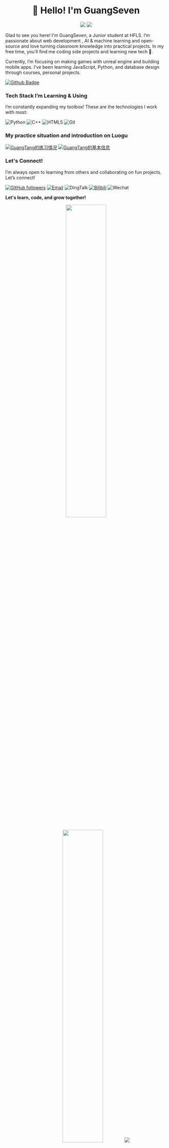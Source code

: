 <h1 align='center'>👋 Hello! I'm GuangSeven</h1>
<p align='center'>
<a href="https://wakatime.com/@59403c9f-20d5-4001-a7bc-b4d15c9aacd1"><img src="https://wakatime.com/badge/user/59403c9f-20d5-4001-a7bc-b4d15c9aacd1.svg"/></a>
<a href="https://github.com/GuangSeven?tab=repositories"><img src="https://img.shields.io/github/stars/GuangSeven?style=flat&logo=github&label=Total%20Stars&color=teal"/></a>
</p>

Glad to see you here! I'm GuangSeven, a Junior student at HFLS. I’m passionate about web development , AI & machine learning and open-source and love turning classroom knowledge into practical projects. In my free time, you’ll find me coding side projects and learning new tech 🚀.

Currently, I’m focusing on making games with unreal engine and building mobile apps. I’ve been learning JavaScript, Python, and database design through courses, personal projects.

[![Github Badge](https://img.shields.io/badge/-@GuangSeven-24292e?style=flat&logo=Github&logoColor=white&link=https://github.com/GuangSeven)](https://github.com/GuangSeven) 

### Tech Stack I’m Learning & Using

I’m constantly expanding my toolbox! These are the technologies I work with most:

![Python](https://img.shields.io/badge/Python-FFD700?logo=python&logoColor=black)
![C++](https://img.shields.io/badge/C++-00599C?logo=c%2B%2B&logoColor=white) 
![HTML5](https://img.shields.io/badge/HTML5-E34F26?logo=html5&logoColor=white) 
![Git](https://img.shields.io/badge/Git-F05032?logo=git&logoColor=white)

### My practice situation and introduction on Luogu

[![GuangTang的练习情况](https://luogu-card.vercel.app/practice?id=1764243&disable_cache=true&dark_mode=true)](https://www.luogu.com.cn/user/1764243)
[![GuangTang的基本信息](https://luogu-card.vercel.app/about?id=1764243&disable_cache=true&dark_mode=true)](https://www.luogu.com.cn/user/1764243)

### Let's Connect!

I’m always open to learning from others and collaborating on fun projects. Let’s connect!

[![GitHub followers](https://img.shields.io/github/followers/GuangSeven.svg?label=Follow%20@GuangSeven&style=social)](https://github.com/GuangSeven/) 
[![Email](https://img.shields.io/badge/Email-tangmail-D14836?logo=gmail&logoColor=white)](mailto:tangmail@tuta.io)
![DingTalk](https://img.shields.io/badge/DingTalk-tang403320-0099FF?logo=DingTalk&logoColor=white)
[![Bilibili](https://img.shields.io/badge/Bilibili-652613293-FF69B4?logo=Bilibili&logoColor=white)](https://space.bilibili.com/652613293)
![Wechat](https://img.shields.io/badge/Wechat-thr110905-07C160?logo=WeChat&logoColor=white)

**Let's learn, code, and grow together!**

<p align="center">
  <img height="50%" width="auto" src ="https://github-readme-stats.vercel.app/api?username=GuangSeven&show_icons=true&count_private=true&theme=darcula&hide_border=true&hide=issues,contribs&bg_color=00000000">
  <img height="50%" width="auto" src ="https://github-readme-stats.vercel.app/api/top-langs/?username=GuangSeven&layout=compact&hide_border=true&theme=darcula&bg_color=00000000&langs_count=6&hide=jupyter%20notebook,tex"> <!-- 隐藏课程笔记类文件统计 -->
  <img src ="https://github-readme-streak-stats.herokuapp.com?user=GuangSeven&theme=darcula&hide_border=true&background=FFFFFF00">
</p>
